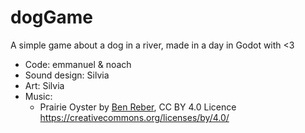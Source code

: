 # dogGame
A simple game about a dog in a river, made in a day in Godot with <3

* Code: emmanuel & noach 
* Sound design: Silvia
* Art: Silvia
* Music: 
  * Prairie Oyster by [Ben Reber](https://soundcloud.com/user-411047148/sets/the-hero-approaches), CC BY 4.0 Licence https://creativecommons.org/licenses/by/4.0/
